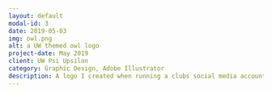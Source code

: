 ```yaml
---
layout: default
modal-id: 3
date: 2019-05-03
img: owl.png
alt: a UW themed owl logo
project-date: May 2019
client: UW Psi Upsilon
category: Graphic Design, Adobe Illustrator
description: A logo I created when running a clubs social media account while studying at the University of Washington.
---
```

